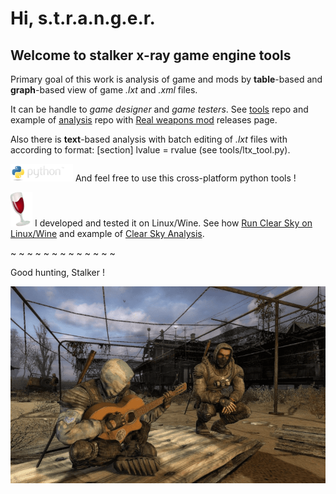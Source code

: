 # Hi, s.t.r.a.n.g.e.r.

## Welcome to stalker x-ray game engine tools

Primary goal of this work is analysis of game and mods by **table**-based and **graph**-based view of game _.lxt_ and _.xml_ files.

It can be handle to _game designer_ and _game testers_. See [tools](https://github.com/stalker-tools/tools) repo and example of [analysis](https://github.com/stalker-tools/real_weapons_mod_clear_sky) repo with [Real weapons mod](https://github.com/stalker-tools/real_weapons_mod_clear_sky/releases) releases page.

Also there is **text**-based analysis with batch editing of _.lxt_ files with according to format: [section] lvalue = rvalue (see tools/ltx_tool.py).

![](media/python-fs8.png) And feel free to use this cross-platform python tools !

![Clear Sky faction](media/wine-fs8.png) I developed and tested it on Linux/Wine. See how [Run Clear Sky on Linux/Wine](https://github.com/stalker-tools/tools/blob/main/run_cs.md) and example of [Clear Sky Analysis](https://github.com/stalker-tools/tools/blob/main/analysis_cs.md).

~ ~ ~ ~ ~ ~ ~ ~ ~ ~ ~ ~ ~

Good hunting, Stalker !

![Clear Sky faction](media/stalker-tools-fs8.png)

<!--
**stalker-tools/stalker-tools** is a ✨ _special_ ✨ repository because its `README.md` (this file) appears on your GitHub profile.

Here are some ideas to get you started:

- 🔭 I’m currently working on ...
- 🌱 I’m currently learning ...
- 👯 I’m looking to collaborate on ...
- 🤔 I’m looking for help with ...
- 💬 Ask me about ...
- 📫 How to reach me: ...
- 😄 Pronouns: ...
- ⚡ Fun fact: ...
-->
